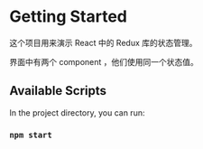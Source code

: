 # Getting Started 

这个项目用来演示 React 中的 Redux 库的状态管理。

界面中有两个 component ，他们使用同一个状态值。

## Available Scripts

In the project directory, you can run:

### `npm start`